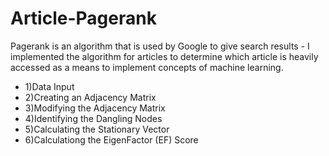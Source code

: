 # Article-Pagerank



Pagerank is an algorithm that is used by Google to give search results - I implemented the algorithm for articles to determine which article is heavily accessed as a means to implement concepts of machine learning. 



* 1)Data Input
* 2)Creating an Adjacency Matrix
* 3)Modifying the Adjacency Matrix
* 4)Identifying the Dangling Nodes
* 5)Calculating the Stationary Vector
* 6)Calculationg the EigenFactor (EF) Score
